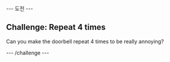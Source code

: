 \--- 도전 \---

## Challenge: Repeat 4 times

Can you make the doorbell repeat 4 times to be really annoying?

\--- /challenge \---